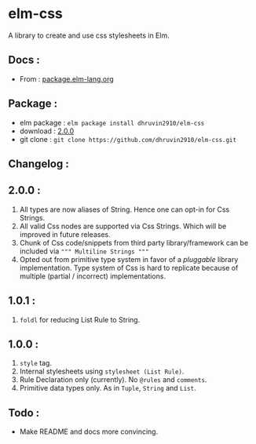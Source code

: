elm-css
=======

A library to create and use css stylesheets in Elm.


Docs :
------

* From : [package.elm-lang.org](http://package.elm-lang.org/packages/dhruvin2910/elm-css/1.0.0)


Package :
---------

* elm package : `elm package install dhruvin2910/elm-css`
* download : [2.0.0](https://github.com/dhruvin2910/elm-css/archive/2.0.0.zip)
* git clone : `git clone https://github.com/dhruvin2910/elm-css.git`


Changelog :
-----------

2.0.0 :
-------
1. All types are now aliases of String. Hence one can opt-in for Css Strings.
2. All valid Css nodes are supported via Css Strings. Which will be improved in
   future releases.
3. Chunk of Css code/snippets from third party library/framework can be included
   via `""" Multiline Strings """`
4. Opted out from primitive type system in favor of a *pluggable* library
   implementation. Type system of Css is hard to replicate because of multiple
   (partial / incorrect) implementations.


1.0.1 :
-------
1. `foldl` for reducing List Rule to String.


1.0.0 :
--------
1. `style` tag.
2. Internal stylesheets using `stylesheet (List Rule)`.
3. Rule Declaration only (currently). No `@rules` and `comments`.
4. Primitive data types only. As in `Tuple`, `String` and `List`.


Todo :
------
* Make README and docs more convincing.